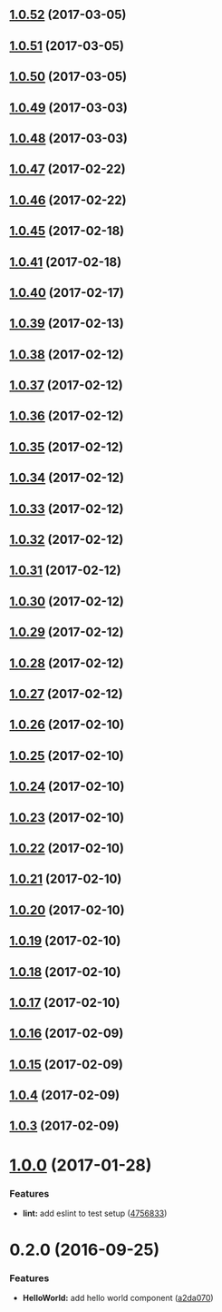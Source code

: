 <a name="1.0.52"></a>
## [1.0.52](https://github.com/taoxiang1995/tao-components/compare/1.0.3...v1.0.52) (2017-03-05)



<a name="1.0.51"></a>
## [1.0.51](https://github.com/taoxiang1995/tao-components/compare/1.0.3...v1.0.51) (2017-03-05)



<a name="1.0.50"></a>
## [1.0.50](https://github.com/taoxiang1995/tao-components/compare/1.0.3...v1.0.50) (2017-03-05)



<a name="1.0.49"></a>
## [1.0.49](https://github.com/taoxiang1995/tao-components/compare/1.0.3...v1.0.49) (2017-03-03)



<a name="1.0.48"></a>
## [1.0.48](https://github.com/taoxiang1995/tao-components/compare/1.0.3...v1.0.48) (2017-03-03)



<a name="1.0.47"></a>
## [1.0.47](https://github.com/taoxiang1995/tao-components/compare/1.0.3...v1.0.47) (2017-02-22)



<a name="1.0.46"></a>
## [1.0.46](https://github.com/taoxiang1995/tao-components/compare/1.0.3...v1.0.46) (2017-02-22)



<a name="1.0.45"></a>
## [1.0.45](https://github.com/taoxiang1995/tao-components/compare/1.0.3...v1.0.45) (2017-02-18)




<a name="1.0.41"></a>
## [1.0.41](https://github.com/taoxiang1995/tao-components/compare/1.0.3...v1.0.41) (2017-02-18)



<a name="1.0.40"></a>
## [1.0.40](https://github.com/taoxiang1995/tao-components/compare/1.0.3...v1.0.40) (2017-02-17)



<a name="1.0.39"></a>
## [1.0.39](https://github.com/taoxiang1995/tao-components/compare/1.0.3...v1.0.39) (2017-02-13)



<a name="1.0.38"></a>
## [1.0.38](https://github.com/taoxiang1995/tao-components/compare/1.0.3...v1.0.38) (2017-02-12)



<a name="1.0.37"></a>
## [1.0.37](https://github.com/taoxiang1995/tao-components/compare/1.0.3...v1.0.37) (2017-02-12)



<a name="1.0.36"></a>
## [1.0.36](https://github.com/taoxiang1995/tao-components/compare/1.0.3...v1.0.36) (2017-02-12)



<a name="1.0.35"></a>
## [1.0.35](https://github.com/taoxiang1995/tao-components/compare/1.0.3...v1.0.35) (2017-02-12)



<a name="1.0.34"></a>
## [1.0.34](https://github.com/taoxiang1995/tao-components/compare/1.0.3...v1.0.34) (2017-02-12)



<a name="1.0.33"></a>
## [1.0.33](https://github.com/taoxiang1995/tao-components/compare/1.0.3...v1.0.33) (2017-02-12)



<a name="1.0.32"></a>
## [1.0.32](https://github.com/taoxiang1995/tao-components/compare/1.0.3...v1.0.32) (2017-02-12)



<a name="1.0.31"></a>
## [1.0.31](https://github.com/taoxiang1995/tao-components/compare/1.0.3...v1.0.31) (2017-02-12)



<a name="1.0.30"></a>
## [1.0.30](https://github.com/taoxiang1995/tao-components/compare/1.0.3...v1.0.30) (2017-02-12)



<a name="1.0.29"></a>
## [1.0.29](https://github.com/taoxiang1995/tao-components/compare/1.0.3...v1.0.29) (2017-02-12)



<a name="1.0.28"></a>
## [1.0.28](https://github.com/taoxiang1995/tao-components/compare/1.0.3...v1.0.28) (2017-02-12)



<a name="1.0.27"></a>
## [1.0.27](https://github.com/taoxiang1995/tao-components/compare/1.0.3...v1.0.27) (2017-02-12)



<a name="1.0.26"></a>
## [1.0.26](https://github.com/taoxiang1995/tao-components/compare/1.0.3...v1.0.26) (2017-02-10)



<a name="1.0.25"></a>
## [1.0.25](https://github.com/taoxiang1995/tao-components/compare/1.0.3...v1.0.25) (2017-02-10)



<a name="1.0.24"></a>
## [1.0.24](https://github.com/taoxiang1995/tao-components/compare/1.0.3...v1.0.24) (2017-02-10)



<a name="1.0.23"></a>
## [1.0.23](https://github.com/taoxiang1995/tao-components/compare/1.0.3...v1.0.23) (2017-02-10)



<a name="1.0.22"></a>
## [1.0.22](https://github.com/taoxiang1995/tao-components/compare/1.0.3...v1.0.22) (2017-02-10)



<a name="1.0.21"></a>
## [1.0.21](https://github.com/taoxiang1995/tao-components/compare/1.0.3...v1.0.21) (2017-02-10)



<a name="1.0.20"></a>
## [1.0.20](https://github.com/taoxiang1995/tao-components/compare/1.0.3...v1.0.20) (2017-02-10)



<a name="1.0.19"></a>
## [1.0.19](https://github.com/taoxiang1995/tao-components/compare/1.0.3...v1.0.19) (2017-02-10)



<a name="1.0.18"></a>
## [1.0.18](https://github.com/taoxiang1995/tao-components/compare/1.0.3...v1.0.18) (2017-02-10)



<a name="1.0.17"></a>
## [1.0.17](https://github.com/taoxiang1995/tao-components/compare/1.0.3...v1.0.17) (2017-02-10)



<a name="1.0.16"></a>
## [1.0.16](https://github.com/taoxiang1995/tao-components/compare/1.0.3...v1.0.16) (2017-02-09)



<a name="1.0.15"></a>
## [1.0.15](https://github.com/taoxiang1995/tao-components/compare/1.0.3...v1.0.15) (2017-02-09)



<a name="1.0.4"></a>

## [1.0.4](https://github.com/taoxiang1995/tao-components/compare/1.0.1...v1.0.4) (2017-02-09)



<a name="1.0.3"></a>
## [1.0.3](https://github.com/taoxiang1995/tao-components/compare/1.0.1...v1.0.3) (2017-02-09)






<a name="1.0.0"></a>
# [1.0.0](https://github.com/reactstrap/component-template/compare/0.2.0...v1.0.0) (2017-01-28)


### Features

* **lint:** add eslint to test setup ([4756833](https://github.com/reactstrap/component-template/commit/4756833))



<a name="0.2.0"></a>
# 0.2.0 (2016-09-25)


### Features

* **HelloWorld:** add hello world component ([a2da070](https://github.com/reactstrap/component-template/commit/a2da070))



